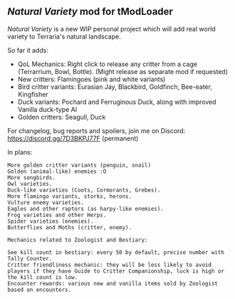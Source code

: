 
## _Natural Variety_ mod for tModLoader


_Natural Variety_ is a new WIP personal project which will add real world variety to Terraria's natural landscape. 

So far it adds:
- QoL Mechanics: Right click to release any critter from a cage (Terrarrium, Bowl, Bottle). (Might release as separate mod if requested)
- New critters: Flamingoes (pink and white variants)
- Bird critter variants: Eurasian Jay, Blackbird, Goldfinch, Bee-eater, Kingfisher
- Duck variants: Pochard and Ferruginous Duck, along with improved Vanilla duck-type AI  
- Golden critters: Seagull, Duck

For changelog, bug reports and spoilers, join me on Discord: https://discord.gg/7D3BKPJ77F (permanent)

In plans:

    More golden critter variants (penguin, snail)
    Golden (animal-like) enemies :O
    More songbirds.
    Owl varieties. 
    Duck-like varieties (Coots, Cormorants, Grebes).
    More flamingo variants, storks, herons.
    Vulture enemy varieties. 
    Eagles and other raptors (as harpy-like enemies).
    Frog varieties and other Herps. 
    Spider varieties (enemies).
    Butterflies and Moths (critter, enemy).

	Mechanics related to Zoologist and Bestiary: 
    
    See kill count in bestiary: every 50 by default, precise number with Tally Counter.
    Critter friendliness mechanic: they will be less likely to avoid players if they have Guide to Critter Companionship, luck is high or the kill count is low.  
    Encounter rewards: various new and vanilla items sold by Zoologist based on encounters. 
	
 

	